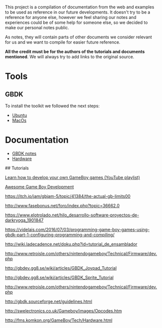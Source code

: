 This project is a compilation of documentation from the web
and examples to be used as reference in our future
developments. It doesn't try to be a reference for anyone
else, however we feel sharing our notes and experiences could
be of some help for someone else, so we decided to make our
personal notes public.

As notes, they will contain parts of other documents we
consider relevant for us and we want to compile for easier
future reference.

**All the credit must be for the authors of the tutorials and documents mentioned**.
We will always try to add links to the original source.

# Tools

## GBDK
To install the toolkit we followed the next steps:
* [Ubuntu](doc/install.md#installation-of-gbdk-on-mac-os-10144)
* [MacOs](doc/install.md#installation-on-ubuntu-18042-lts)

# Documentation

* [GBDK notes](doc/gbdk_notes.md)
* [Hardware](doc/hardware.md)



## Tutorials

[Learn how to develop your own GameBoy games (YouTube playlist)](https://www.youtube.com/playlist?list=PLeEj4c2zF7PaFv5MPYhNAkBGrkx4iPGJo)

[Awesome Game Boy Development](https://github.com/gbdev/awesome-gbdev)

https://itch.io/jam/gbjam-5/topic/41384/the-actual-gb-limits00

http://www.fasebonus.net/foro/index.php?topic=36662.0

https://www.elotrolado.net/hilo_desarrollo-software-proyectos-de-darkryoga_1901847

https://videlais.com/2016/07/03/programming-game-boy-games-using-gbdk-part-1-configuring-programming-and-compiling/

http://wiki.ladecadence.net/doku.php?id=tutorial_de_ensamblador

http://www.retroisle.com/others/nintendogameboy/Technical/Firmware/dev.php

http://gbdev.gg8.se/wiki/articles/GBDK_Joypad_Tutorial

http://gbdev.gg8.se/wiki/articles/GBDK_Sprite_Tutorial

http://www.retroisle.com/others/nintendogameboy/Technical/Firmware/dev.php

http://gbdk.sourceforge.net/guidelines.html

http://swelectronics.co.uk/Gameboy/images/Opcodes.htm

http://fms.komkon.org/GameBoy/Tech/Hardware.html
